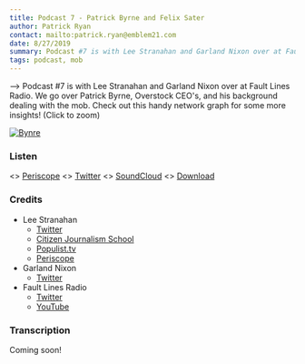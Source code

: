 ```yaml
---
title: Podcast 7 - Patrick Byrne and Felix Sater
author: Patrick Ryan
contact: mailto:patrick.ryan@emblem21.com
date: 8/27/2019
summary: Podcast #7 is with Lee Stranahan and Garland Nixon over at Fault Lines Radio.  We go over Patrick Byrne, Overstock CEO's, and his background dealing with the mob 
tags: podcast, mob
---
```

--> Podcast #7 is with Lee Stranahan and Garland Nixon over at Fault Lines Radio.  We go over Patrick Byrne, Overstock CEO's, and his background dealing with the mob.  Check out this handy network graph for some more insights! (Click to zoom)

[![Bynre](/images/byrne-network.png)](/images/byrne-network.png)

### Listen

<> [Periscope](https://www.pscp.tv/w/1BdxYejZmboxX?t=22s)
<> [Twitter](https://twitter.com/stranahan/status/1166329708272709633)
<> [SoundCloud](https://soundcloud.com/12dcode/stranahan-the-overstock-ceos-background-dealing-with-the-mob-w-patrick-ryan)
<> [Download](https://transfer.sh/Smk31/stranahan%20-%20The%20Overstock%20CEO%27s%20Background%20Dealing%20with%20the%20Mob%20w_%20Patrick%20Ryan%20@Emblem21CEO.mp3)

### Credits

* Lee Stranahan
  * [Twitter](https://twitter.com/stranahan/)
  * [Citizen Journalism School](https://t.co/ZfP9vp3Dn8)
  * [Populist.tv](https://thepopulist.us/)
  * [Periscope](https://www.pscp.tv/stranahan/1ypKdBbqlyYJW)
* Garland Nixon
  * [Twitter](https://twitter.com/GarlandNixon/)
* Fault Lines Radio
  * [Twitter](https://twitter.com/FaultLinesRadio)
  * [YouTube](https://www.youtube.com/channel/UCFwg9dCX996enY0EhwBaFHA)

### Transcription

Coming soon!